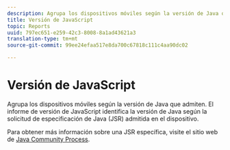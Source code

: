 ```yaml
---
description: Agrupa los dispositivos móviles según la versión de Java que admiten. El informe de versión de JavaScript identifica la versión de Java según la solicitud de especificación de Java (JSR) admitida en el dispositivo.
title: Versión de JavaScript
topic: Reports
uuid: 797ec651-e259-42c3-8008-8a1ad43621a3
translation-type: tm+mt
source-git-commit: 99ee24efaa517e8da700c67818c111c4aa90dc02

---
```



# Versión de JavaScript

Agrupa los dispositivos móviles según la versión de Java que admiten. El informe de versión de JavaScript identifica la versión de Java según la solicitud de especificación de Java (JSR) admitida en el dispositivo.

Para obtener más información sobre una JSR específica, visite el sitio web de [Java Community Process](https://jcp.org/en/jsr/overview).

